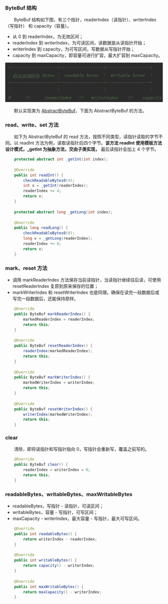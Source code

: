 ### ByteBuf 结构
　　ByteBuf 结构如下图，有三个指针，readerIndex（读指针）、writerIndex（写指针） 和 capacity（容量）。

- 从 0 到 readerIndex，为无效区间；
- readerIndex 到 writerIndex，为可读区间，读数据是从读指针开始；
- writerIndex 到 capacity，为可写区间，写数据从写指针开始；
- capacity 到 maxCapacity，即容量可进行扩容，最大扩容到 maxCapacity。

![avatar](photo_1.png)

　　默认实现类为 [AbstractByteBuf]()，下面为 AbstractByteBuf 的方法。

### read、write、set 方法
　　如下为 AbstractByteBuf 的 read 方法，按照不同类型，读指针读取的字节不同。以 readInt 方法为例，读取读指针后四个字节。**该方法 readInt 使用模板方法设计模式，_getInt 为抽象方法，交由子类实现，** 最后读指针会加上 4 个字节。

```java
    protected abstract int _getInt(int index);

    @Override
    public int readInt() {
        checkReadableBytes0(4);
        int v = _getInt(readerIndex);
        readerIndex += 4;
        return v;
    }
    
    protected abstract long _getLong(int index);
    
    @Override
    public long readLong() {
        checkReadableBytes0(8);
        long v = _getLong(readerIndex);
        readerIndex += 8;
        return v;
    }
```

### mark、reset 方法

- 调用 markReaderIndex 方法保存当前读指针，当读指针继续往后读，可使用 resetReaderIndex 复原到原来保存的位置；
- markWriterIndex 和 resetWriterIndex 也是同理。确保在读完一段数据后或写完一段数据后，还能保持原样。

```java
    @Override
    public ByteBuf markReaderIndex() {
        markedReaderIndex = readerIndex;
        return this;
    }

    @Override
    public ByteBuf resetReaderIndex() {
        readerIndex(markedReaderIndex);
        return this;
    }

    @Override
    public ByteBuf markWriterIndex() {
        markedWriterIndex = writerIndex;
        return this;
    }

    @Override
    public ByteBuf resetWriterIndex() {
        writerIndex(markedWriterIndex);
        return this;
    }
```

### clear
　　清除，即将读指针和写指针指向 0，写指针会重新写，覆盖之前写的。

```java
    @Override
    public ByteBuf clear() {
        readerIndex = writerIndex = 0;
        return this;
    }
```

### readableBytes、writableBytes、maxWritableBytes

- readableBytes，写指针 - 读指针，可读区间；
- writableBytes，容量 - 写指针，可写区间；
- maxCapacity - writerIndex，最大容量 - 写指针，最大可写区间。

```java
    @Override
    public int readableBytes() {
        return writerIndex - readerIndex;
    }
    
    @Override
    public int writableBytes() {
        return capacity() - writerIndex;
    }

    @Override
    public int maxWritableBytes() {
        return maxCapacity() - writerIndex;
    }
```
